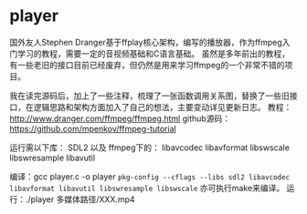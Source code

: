 # player
国外友人Stephen Dranger基于ffplay核心架构，编写的播放器，作为ffmpeg入门学习的教程，需要一定的音视频基础和C语言基础。
虽然是多年前出的教程，有一些老旧的接口目前已经废弃，但仍然是用来学习ffmpeg的一个非常不错的项目。

我在读完源码后，加上了一些注释，梳理了一张函数调用关系图，替换了一些旧接口，在逻辑思路和架构方面加入了自己的想法，主要变动详见更新日志。
教程：http://www.dranger.com/ffmpeg/ffmpeg.html
github源码：https://github.com/mpenkov/ffmpeg-tutorial

运行需以下库：
SDL2
以及
ffmpeg下的：
libavcodec
libavformat
libswscale
libswresample
libavutil

编译：gcc player.c -o player `pkg-config --cflags --libs sdl2 libavcodec libavformat libavutil libswresample libswscale` 亦可执行make来编译。
运行：./player 多媒体路径/XXX.mp4
